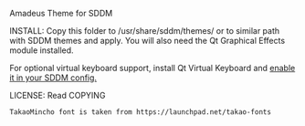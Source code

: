 Amadeus Theme for SDDM

INSTALL:
	Copy this folder to /usr/share/sddm/themes/ or to similar path with SDDM themes and apply. You will also need the Qt Graphical Effects module installed.
	
For optional virtual keyboard support, install Qt Virtual Keyboard and [enable it in your SDDM config.](https://wiki.archlinux.org/index.php/SDDM#Enable_virtual_keyboard)

LICENSE:
	Read  COPYING

	TakaoMincho font is taken from https://launchpad.net/takao-fonts
	


